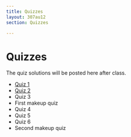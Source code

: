 ```yaml
---
title: Quizzes
layout: 307au12
section: Quizzes

---
```


# Quizzes

The quiz solutions will be posted here after class.

- [Quiz 1][1]
- [Quiz 2][2]
- Quiz 3
- First makeup quiz
- Quiz 4
- Quiz 5
- Quiz 6
- Second makeup quiz

[1]: quiz1.pdf
[2]: quiz2.pdf

